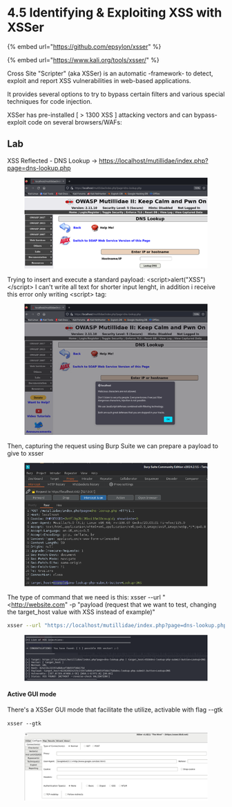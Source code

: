 # 4.5 Identifying & Exploiting XSS with XSSer

{% embed url="https://github.com/epsylon/xsser" %}

{% embed url="https://www.kali.org/tools/xsser/" %}

Cross Site "Scripter" (aka XSSer) is an automatic -framework- to detect, exploit and report XSS vulnerabilities in web-based applications.

It provides several options to try to bypass certain filters and various special techniques for code injection.

XSSer has pre-installed \[ > 1300 XSS ] attacking vectors and can bypass-exploit code on several browsers/WAFs:

## Lab

XSS Reflected - DNS Lookup -> [https://localhost/mutillidae/index.php?page=dns-lookup.php](https://localhost/mutillidae/index.php?page=dns-lookup.php)

<figure><img src="../../.gitbook/assets/image (4).png" alt=""><figcaption></figcaption></figure>

Trying to insert and execute a standard payload: \<script>alert("XSS")\</script> I can't write all text for shorter input lenght, in addition i receive this error only writing \<script> tag:

<figure><img src="../../.gitbook/assets/image (6).png" alt=""><figcaption></figcaption></figure>

Then, capturing the request using Burp Suite we can prepare a payload to give to xsser

<figure><img src="../../.gitbook/assets/image (8).png" alt=""><figcaption></figcaption></figure>

The type of command that we need is this: xsser --url "\<http://website.com" -p "payload (request that we want to test, changing the target\_host value with XSS instead of example)"

```bash
xsser --url "https://localhost/mutillidae/index.php?page=dns-lookup.php" -p "target_host=XSS&dns-lookup-php-submit-button=Lookup+DNS"
```

<figure><img src="../../.gitbook/assets/image (9).png" alt=""><figcaption></figcaption></figure>

#### Active GUI mode

There's a XSSer GUI mode that facilitate the utilize, activable with  flag --gtk

`xsser --gtk`

<figure><img src="../../.gitbook/assets/image (2).png" alt=""><figcaption></figcaption></figure>
